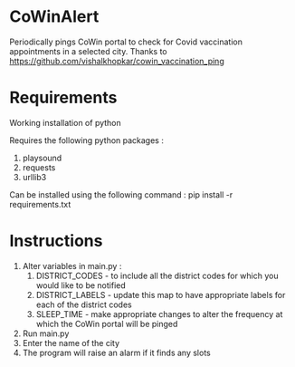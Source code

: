 # CoWinAlert
Periodically pings CoWin portal to check for Covid vaccination appointments in a selected city.
Thanks to https://github.com/vishalkhopkar/cowin_vaccination_ping

# Requirements
Working installation of python 

Requires the following python packages :
1. playsound
2. requests
3. urllib3

Can be installed using the following command :
pip install -r requirements.txt

# Instructions
1. Alter variables in main.py :
	1. DISTRICT_CODES - to include all the district codes for which you would like to be notified
	2. DISTRICT_LABELS - update this map to have appropriate labels for each of the district codes 
	3. SLEEP_TIME - make appropriate changes to alter the frequency at which the CoWin portal will be pinged
2. Run main.py 
3. Enter the name of the city 
4. The program will raise an alarm if it finds any slots



